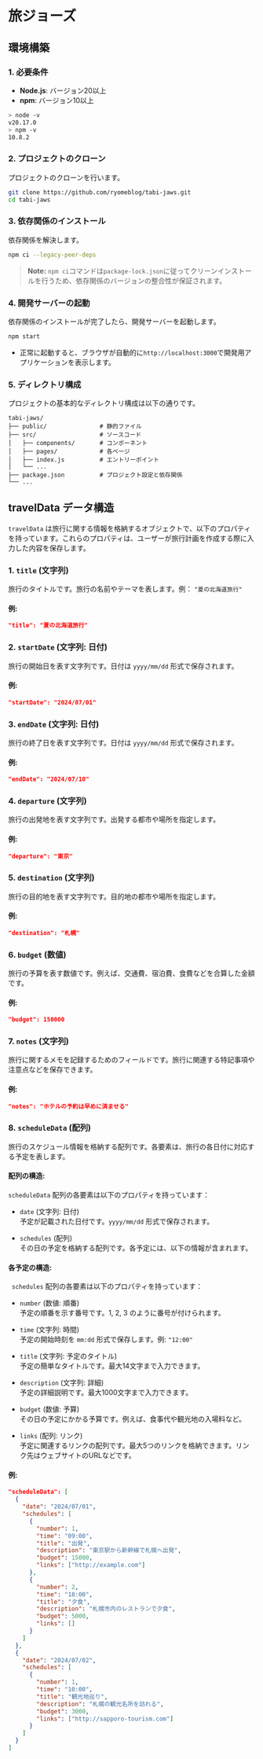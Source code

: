 # 旅ジョーズ

## 環境構築

### 1. 必要条件

- **Node.js**: バージョン20以上  
- **npm**: バージョン10以上

```bash
> node -v
v20.17.0
> npm -v
10.8.2
```

### 2. プロジェクトのクローン

プロジェクトのクローンを行います。

```bash
git clone https://github.com/ryomeblog/tabi-jaws.git
cd tabi-jaws
```

### 3. 依存関係のインストール

依存関係を解決します。

```bash
npm ci --legacy-peer-deps
```

> **Note:** `npm ci`コマンドは`package-lock.json`に従ってクリーンインストールを行うため、依存関係のバージョンの整合性が保証されます。

### 4. 開発サーバーの起動

依存関係のインストールが完了したら、開発サーバーを起動します。

```bash
npm start
```

- 正常に起動すると、ブラウザが自動的に`http://localhost:3000`で開発用アプリケーションを表示します。

### 5. ディレクトリ構成

プロジェクトの基本的なディレクトリ構成は以下の通りです。

```
tabi-jaws/
├── public/               # 静的ファイル
├── src/                  # ソースコード
│   ├── components/       # コンポーネント
│   ├── pages/            # 各ページ
│   ├── index.js          # エントリーポイント
│   └── ...
├── package.json          # プロジェクト設定と依存関係
└── ...
```
## travelData データ構造

`travelData` は旅行に関する情報を格納するオブジェクトで、以下のプロパティを持っています。これらのプロパティは、ユーザーが旅行計画を作成する際に入力した内容を保存します。

### 1. `title` (文字列)
旅行のタイトルです。旅行の名前やテーマを表します。例： `"夏の北海道旅行"`

#### 例:
```json
"title": "夏の北海道旅行"
```

### 2. `startDate` (文字列: 日付)
旅行の開始日を表す文字列です。日付は `yyyy/mm/dd` 形式で保存されます。

#### 例:
```json
"startDate": "2024/07/01"
```

### 3. `endDate` (文字列: 日付)
旅行の終了日を表す文字列です。日付は `yyyy/mm/dd` 形式で保存されます。

#### 例:
```json
"endDate": "2024/07/10"
```

### 4. `departure` (文字列)
旅行の出発地を表す文字列です。出発する都市や場所を指定します。

#### 例:
```json
"departure": "東京"
```

### 5. `destination` (文字列)
旅行の目的地を表す文字列です。目的地の都市や場所を指定します。

#### 例:
```json
"destination": "札幌"
```

### 6. `budget` (数値)
旅行の予算を表す数値です。例えば、交通費、宿泊費、食費などを合算した金額です。

#### 例:
```json
"budget": 150000
```

### 7. `notes` (文字列)
旅行に関するメモを記録するためのフィールドです。旅行に関連する特記事項や注意点などを保存できます。

#### 例:
```json
"notes": "ホテルの予約は早めに済ませる"
```

### 8. `scheduleData` (配列)
旅行のスケジュール情報を格納する配列です。各要素は、旅行の各日付に対応する予定を表します。

#### 配列の構造:
`scheduleData` 配列の各要素は以下のプロパティを持っています：

- `date` (文字列: 日付)  
  予定が記載された日付です。`yyyy/mm/dd` 形式で保存されます。
  
- `schedules` (配列)  
  その日の予定を格納する配列です。各予定には、以下の情報が含まれます。

#### 各予定の構造:
` schedules` 配列の各要素は以下のプロパティを持っています：

- `number` (数値: 順番)  
  予定の順番を示す番号です。1, 2, 3 のように番号が付けられます。
  
- `time` (文字列: 時間)  
  予定の開始時刻を `mm:dd` 形式で保存します。例: `"12:00"`

- `title` (文字列: 予定のタイトル)  
  予定の簡単なタイトルです。最大14文字まで入力できます。

- `description` (文字列: 詳細)  
  予定の詳細説明です。最大1000文字まで入力できます。

- `budget` (数値: 予算)  
  その日の予定にかかる予算です。例えば、食事代や観光地の入場料など。

- `links` (配列: リンク)  
  予定に関連するリンクの配列です。最大5つのリンクを格納できます。リンク先はウェブサイトのURLなどです。

#### 例:
```json
"scheduleData": [
  {
    "date": "2024/07/01",
    "schedules": [
      {
        "number": 1,
        "time": "09:00",
        "title": "出発",
        "description": "東京駅から新幹線で札幌へ出発",
        "budget": 15000,
        "links": ["http://example.com"]
      },
      {
        "number": 2,
        "time": "18:00",
        "title": "夕食",
        "description": "札幌市内のレストランで夕食",
        "budget": 5000,
        "links": []
      }
    ]
  },
  {
    "date": "2024/07/02",
    "schedules": [
      {
        "number": 1,
        "time": "10:00",
        "title": "観光地巡り",
        "description": "札幌の観光名所を訪れる",
        "budget": 3000,
        "links": ["http://sapporo-tourism.com"]
      }
    ]
  }
]
```

